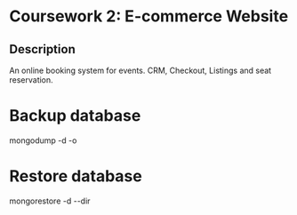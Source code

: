 # Coursework 2: E-commerce Website

## Description
An online booking system for events. CRM, Checkout, Listings and seat reservation.

# Backup database
mongodump -d <database name> -o <backup-folder>

# Restore database
mongorestore -d <database name> --dir <backup-folder>